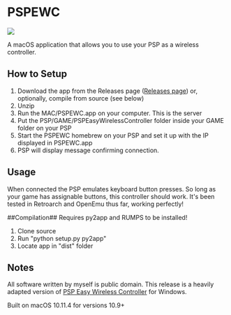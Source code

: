 # PSPEWC
![](https://raw.githubusercontent.com/jacquesCedric/PSPEWC-mac/master/icon_128x128.png)

A macOS application that allows you to use your PSP as a wireless controller.

## How to Setup
1. Download the app from the Releases page ([Releases page](https://github.com/jacquesCedric/PSPEWC-mac/releases)) or, optionally, compile from source (see below)
2. Unzip
4. Run the MAC/PSPEWC.app on your computer. This is the server
5. Put the PSP/GAME/PSPEasyWirelessController folder inside your GAME folder on your PSP
6. Start the PSPEWC homebrew on your PSP and set it up with the IP displayed in PSPEWC.app
7. PSP will display message confirming connection.

## Usage
When connected the PSP emulates keyboard button presses. So long as your game has assignable buttons, this controller should work. It's been tested in Retroarch and OpenEmu thus far, working perfectly!

##Compilation##
Requires py2app and RUMPS to be installed!
1. Clone source
2. Run "python setup.py py2app"
3. Locate app in "dist" folder

## Notes
All software written by myself is public domain.
This release is a heavily adapted version of [PSP Easy Wireless Controller](https://github.com/atphalix/PSP-Easy-Wireless-Controller) for Windows.

Built on macOS 10.11.4 for versions 10.9+

